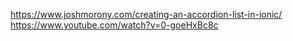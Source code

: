 https://www.joshmorony.com/creating-an-accordion-list-in-ionic/
https://www.youtube.com/watch?v=0-goeHxBc8c